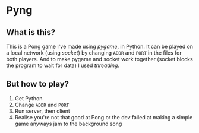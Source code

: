 # Pyng

## What is this?  
This is a Pong game I've made using *pygame*, in Python. It can be played on a local network (using *socket*) by changing `ADDR` and `PORT` in the files for both players. And to make pygame and socket work together (socket blocks the program to wait for data) I used *threading*.

## But how to play?  
1. Get Python
2. Change `ADDR` and `PORT`
3. Run server, then client
4. Realise you're not that good at Pong or the dev failed at making a simple game anyways jam to the background song